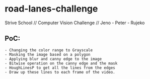 # road-lanes-challenge
 Strive School // Computer Vision Challenge // Jeno - Peter - Rujeko

## PoC:

    - Changing the color range to Grayscale
    - Masking the image based on a polygon
    - Applying blur and canny edge to the image
    - Bitwise operation on the canny edge and the mask
    - HoughLinesP to get all the lines from the edges
    - Draw up these lines to each frame of the video.

## 